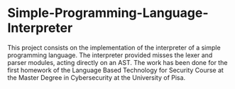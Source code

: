 # Simple-Programming-Language-Interpreter
This project consists on the implementation of the interpreter of a simple programming language. The interpreter provided misses the lexer and parser modules, acting directly on an AST. The work has been done for the first homework of the Language Based Technology for Security Course at the Master Degree in Cybersecurity at the University of Pisa.
